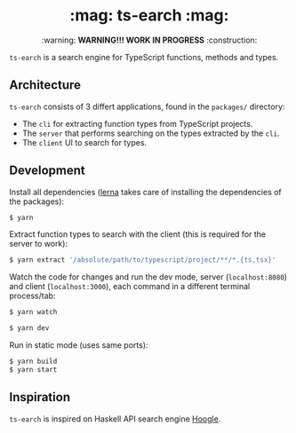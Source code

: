 <h1 align="center">:mag: ts-earch :mag:</h1>

<p align="center">
:warning: <strong>WARNING!!! WORK IN PROGRESS</strong> :construction:
</p>

`ts-earch` is a search engine for TypeScript functions, methods and types.

## Architecture

`ts-earch` consists of 3 differt applications, found in the `packages/`
directory:

- The `cli` for extracting function types from TypeScript projects.
- The `server` that performs searching on the types extracted by the `cli`.
- The `client` UI to search for types.

## Development

Install all dependencies ([lerna](https://lernajs.io/) takes care of installing
the dependencies of the packages):

```bash
$ yarn
```

Extract function types to search with the client (this is required for the
server to work):

```bash
$ yarn extract '/absolute/path/to/typescript/project/**/*.{ts,tsx}'
```

Watch the code for changes and run the dev mode, server (`localhost:8080`) and
client (`localhost:3000`), each command in a different terminal process/tab:

```bash
$ yarn watch
```

```bash
$ yarn dev
```

Run in static mode (uses same ports):

```bash
$ yarn build
$ yarn start
```

## Inspiration

`ts-earch` is inspired on Haskell API search engine
[Hoogle](https://www.haskell.org/hoogle/).
